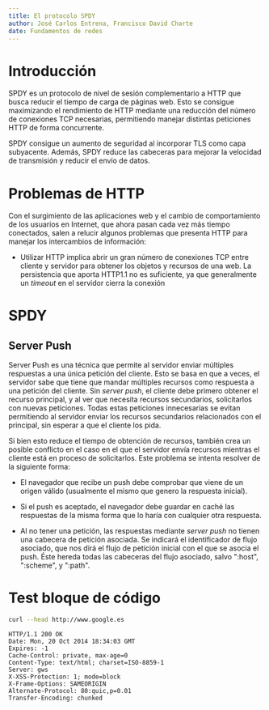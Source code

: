 ```yaml
---
title: El protocolo SPDY
author: José Carlos Entrena, Francisco David Charte
date: Fundamentos de redes
---
```


# Introducción

SPDY es un protocolo de nivel de sesión complementario a HTTP que busca reducir el tiempo de carga de páginas web. Esto se consigue maximizando el rendimiento de HTTP mediante una reducción del número de conexiones TCP necesarias, permitiendo manejar distintas peticiones HTTP de forma concurrente. 

SPDY consigue un aumento de seguridad al incorporar TLS como capa subyacente. Además, SPDY reduce las cabeceras para mejorar la velocidad de transmisión y reducir el envío de datos. 

# Problemas de HTTP
Con el surgimiento de las aplicaciones web y el cambio de comportamiento
de los usuarios en Internet, que ahora pasan cada vez más tiempo conectados,
salen a relucir algunos problemas que presenta HTTP para manejar los 
intercambios de información:

* Utilizar HTTP implica abrir un gran número de conexiones TCP entre
  cliente y servidor para obtener los objetos y recursos de una web.
  La persistencia que aporta HTTP1.1 no es suficiente, ya que 
  generalmente un *timeout* en el servidor cierra la conexión


# SPDY

## Server Push 

Server Push es una técnica que permite al servidor enviar múltiples respuestas a una única petición del cliente. Esto se basa en que a veces, el servidor sabe que tiene que mandar múltiples recursos como respuesta a una petición del cliente. Sin *server push*, el cliente debe primero obtener el recurso principal, y al ver que necesita recursos secundarios, solicitarlos con nuevas peticiones. Todas estas peticiones innecesarias se evitan permitiendo al servidor enviar los recursos secundarios relacionados con el principal, sin esperar a que el cliente los pida. 

Si bien esto reduce el tiempo de obtención de recursos, también crea un posible conflicto en el caso en el que el servidor envía recursos mientras el cliente está en proceso de solicitarlos. Este problema se intenta resolver de la siguiente forma: 

* El navegador que recibe un push debe comprobar que viene de un origen válido (usualmente el mismo que genero la respuesta inicial). 

* Si el push es aceptado, el navegador debe guardar en caché las respuestas de la misma forma que lo haría con cualquier otra respuesta. 

* Al no tener una petición, las respuestas mediante *server push* no tienen una cabecera de petición asociada. Se indicará el identificador de flujo asociado, que nos dirá el flujo de petición inicial con el que se asocia el push. Éste hereda todas las cabeceras del flujo asociado, salvo ":host", ":scheme", y ":path". 

# Test bloque de código

~~~sh
curl --head http://www.google.es
~~~

~~~
HTTP/1.1 200 OK
Date: Mon, 20 Oct 2014 18:34:03 GMT
Expires: -1
Cache-Control: private, max-age=0
Content-Type: text/html; charset=ISO-8859-1
Server: gws
X-XSS-Protection: 1; mode=block
X-Frame-Options: SAMEORIGIN
Alternate-Protocol: 80:quic,p=0.01
Transfer-Encoding: chunked
~~~

<!-- Compilar con
  pandoc --to latex --latex-engine pdflatex -o documento.pdf documento.md --toc -N --template template.tex
-->
